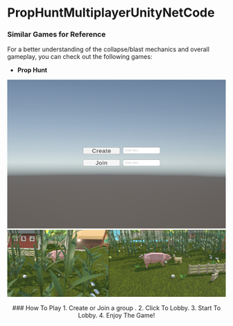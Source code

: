 # PropHuntMultiplayerUnityNetCode
### Similar Games for Reference
For a better understanding of the collapse/blast mechanics and overall gameplay, you can check out the following games:
- **Prop Hunt**
<p align="center">
  <img src="https://github.com/Emreceliik/PropHuntMultiplayerUnityNetCode/blob/main/Images/Lobby.png" alt="Project Image" />
  <img src="https://github.com/Emreceliik/PropHuntMultiplayerUnityNetCode/blob/main/Images/GameInside.png" alt="Project Image" />
  
</p>
<p align="center">
### How To Play
1. Create or Join a group .
2. Click To Lobby.
3. Start To Lobby.
4. Enjoy The Game!
</p>
